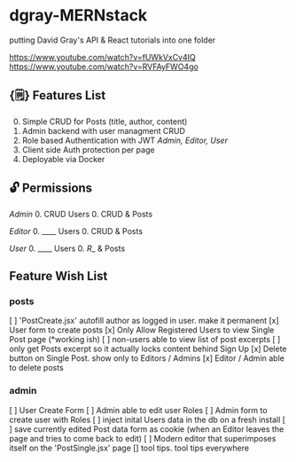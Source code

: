 # dgray-MERNstack
putting David Gray's API &amp; React tutorials into one folder

https://www.youtube.com/watch?v=fUWkVxCv4IQ
https://www.youtube.com/watch?v=RVFAyFWO4go


## {🗒️} Features List
0. Simple CRUD for Posts (title, author, content)
0. Admin backend with user managment CRUD
0. Role based Authentication with JWT *Admin, Editor, User*
0. Client side Auth protection per page
0. Deployable via Docker 

## 🔓 Permissions
*Admin*
0. CRUD Users
0. CRUD & Posts

*Editor*
0. ____ Users
0. CRUD & Posts

*User*
0. ____ Users
0. _R__ & Posts



## Feature Wish List
### posts
[ ] 'PostCreate.jsx' autofill author as logged in user. make it permanent
[x] User form to create posts
[x] Only Allow Registered Users to view Single Post page (*working ish)
[ ] non-users able to view list of post excerpts
[ ] only get Posts excerpt so it actually locks content behind Sign Up
[x] Delete button on Single Post. show only to Editors / Admins
[x] Editor / Admin able to delete posts
### admin
[ ] User Create Form
[ ] Admin able to edit user Roles
[ ] Admin form to create user with Roles
[ ] inject inital Users data in the db on a fresh install
[ ] save currently edited Post data form as cookie (when an Editor leaves the page and tries to come back to edit)
[ ] Modern editor that superimposes itself on the 'PostSingle.jsx' page
[] tool tips. tool tips everywhere